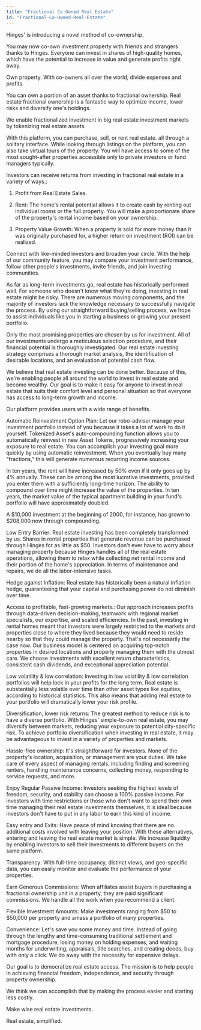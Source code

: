 ```yaml
---
title: "Fractional Co Owned Real Estate"
id: "Fractional-Co-Owned-Real-Estate"
---
```



Hinges' is introducing a novel method of co-ownership.

You may now co-own investment property with friends and strangers thanks to Hinges. Everyone can invest in shares of high-quality homes, which have the potential to increase in value and generate profits right away.

Own property. With co-owners all over the world, divide expenses and profits.

You can own a portion of an asset thanks to fractional ownership. Real estate fractional ownership is a fantastic way to optimize income, lower risks and diversify one's holdings.

We enable fractionalized investment in big real estate investment markets by tokenizing real estate assets.

With this platform, you can purchase, sell, or rent real estate. all through a solitary interface. While looking through listings on the platform, you can also take virtual tours of the property.
You will have access to some of the most sought-after properties accessible only to private investors or fund managers typically.

Investors can receive returns from investing in fractional real estate in a variety of ways.:

1. Profit from Real Estate Sales.

2. Rent: The home's rental potential allows it to create cash by renting out individual rooms or the full property. You will make a proportionate share of the property's rental income based on your ownership.

3. Property Value Growth: When a property is sold for more money than it was originally purchased for, a higher return on investment (ROI) can be realized.

Connect with like-minded investors and broaden your circle. With the help of our community feature, you may compare your investment performance, follow other people's investments, invite friends, and join investing communities.

As far as long-term investments go, real estate has historically performed well. For someone who doesn't know what they're doing, investing in real estate might be risky. There are numerous moving components, and the majority of investors lack the knowledge necessary to successfully navigate the process. By using our straightforward buying/selling process, we hope to assist individuals like you in starting a business or growing your present portfolio.

Only the most promising properties are chosen by us for investment. All of our investments undergo a meticulous selection procedure, and their financial potential is thoroughly investigated. Our real estate investing strategy comprises a thorough market analysis, the identification of desirable locations, and an evaluation of potential cash flow.

We believe that real estate investing can be done better. Because of this, we're enabling people all around the world to invest in real estate and become wealthy. Our goal is to make it easy for anyone to invest in real estate that suits their comfort level and personal situation so that everyone has access to long-term growth and income.

Our platform provides users with a wide range of benefits.

Automatic Reinvestment Option Plan:
Let our robo-advisor manage your investment portfolio instead of you because it takes a lot of work to do it yourself. Tokenized Asset's auto-compounding function allows you to automatically reinvest in new Asset Tokens, progressively increasing your exposure to real estate.
You can accomplish your investing goal more quickly by using automatic reinvestment.
When you eventually buy many "fractions," this will generate numerous recurring income sources.

In ten years, the rent will have increased by 50% even if it only goes up by 4% annually. These can be among the most lucrative investments, provided you enter them with a sufficiently long-time horizon.
The ability to compound over time might increase the value of the properties. In ten years, the market value of the typical apartment building in your fund's portfolio will have approximately doubled.

A $10,000 investment at the beginning of 2000, for instance, has grown to $208,000 now through compounding.

Low Entry Barrier:
Real estate investing has been completely transformed by us. Shares in rental properties that generate revenue can be purchased through Hinges for as little as \$50. Investors don't ever have to worry about managing property because Hinges handles all of the real estate operations, allowing them to relax while collecting net rental income and their portion of the home's appreciation. In terms of maintenance and repairs, we do all the labor-intensive tasks.

Hedge against Inflation:
Real estate has historically been a natural inflation hedge, guaranteeing that your capital and purchasing power do not diminish over time.

Access to profitable, fast-growing markets.:
Our approach increases profits through data-driven decision-making, teamwork with regional market specialists, our expertise, and scaled efficiencies.
In the past, investing in rental homes meant that investors were largely restricted to the markets and properties close to where they lived because they would need to reside nearby so that they could manage the property. That's not necessarily the case now.
Our business model is centered on acquiring top-notch properties in desired locations and properly managing them with the utmost care. We choose investments with excellent return characteristics, consistent cash dividends, and exceptional appreciation potential.

Low volatility & low correlation:
Investing in low volatility & low correlation portfolios will help lock in your profits for the long term.
Real estate is substantially less volatile over time than other asset types like equities, according to historical statistics. This also means that adding real estate to your portfolio will dramatically lower your risk profile.

Diversification, lower risk returns:
The greatest method to reduce risk is to have a diverse portfolio. With Hinges' simple-to-own real estate, you may diversify between markets, reducing your exposure to potential city-specific risk.
To achieve portfolio diversification when investing in real estate, it may be advantageous to invest in a variety of properties and markets.

Hassle-free ownership:
It's straightforward for investors. None of the property's location, acquisition, or management are your duties. We take care of every aspect of managing rentals, including finding and screening renters, handling maintenance concerns, collecting money, responding to service requests, and more.

Enjoy Regular Passive Income:
Investors seeking the highest levels of freedom, security, and stability can choose a 100% passive income. For investors with time restrictions or those who don't want to spend their own time managing their real estate investments themselves, it is ideal because investors don't have to put in any labor to earn this kind of income.

Easy entry and Exits:
Have peace of mind knowing that there are no additional costs involved with leaving your position. With these alternatives, entering and leaving the real estate market is simple. We increase liquidity by enabling investors to sell their investments to different buyers on the same platform.

Transparency:
With full-time occupancy, distinct views, and geo-specific data, you can easily monitor and evaluate the performance of your properties.

Earn Generous Commissions:
When affiliates assist buyers in purchasing a fractional ownership unit in a property, they are paid significant commissions.
We handle all the work when you recommend a client.

Flexible Investment Amounts:
Make investments ranging from $50 to $50,000 per property and amass a portfolio of many properties.

Convenience:
Let's save you some money and time. Instead of going through the lengthy and time-consuming traditional settlement and mortgage procedure, losing money on holding expenses, and waiting months for underwriting, appraisals, title searches, and creating deeds, buy with only a click. We do away with the necessity for expensive delays.

Our goal is to democratize real estate access. The mission is to help people in achieving financial freedom, independence, and security through property ownership.

We think we can accomplish that by making the process easier and starting less costly.

Make wise real estate investments.

Real estate, simplified.
